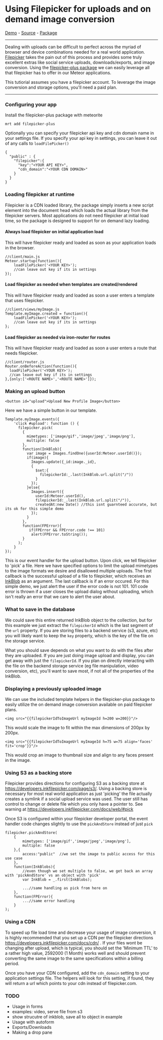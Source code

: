 # Using Filepicker for uploads and on demand image conversion

[Demo](http://filepicker-plus.meteor.com/) - [Source](filepicker-plus-example/) - [Package](https://atmospherejs.com/package/filepicker-plus)

----------

Dealing with uploads can be difficult to perfect across the myriad of browser and device combinations needed for a real world application.  [Filepicker](https://www.inkfilepicker.com/) takes the pain out of this process and provides some truly excellent extras like social service uploads, downloads/exports, and image conversion.  Using the [filepicker-plus package](https://atmospherejs.com/package/filepicker-plus) we can easily leverage all that filepicker has to offer in our Meteor applications.

This tutiorial assumes you have a filepicker account.  To leverage the image conversion and storage options, you'll need a paid plan.

----------

### Configuring your app

Install the filepicker-plus package with meteorite
```
mrt add filepicker-plus
```

Optionally you can specify your filepicker api key and cdn domain name in your settings file.  If you specify your api key in settings, you can leave it out of any calls to `loadFilePicker()`
```
{
  "public" : {
    "filepicker":{
      "key":"<YOUR API KEY>",
      "cdn_domain":"<YOUR CDN DOMAIN>"
    }
  }
}
```

### Loading filepicker at runtime

Filepicker is a CDN loaded library, the package simply inserts a new script element into the document head which loads the actual library from the filepicker servers.  Most applications do not need filepicker at initial load time, so the package is designed to support for on demand lazy loading.

#### Always load filepicker on initial application load  
This will have filepicker ready and loaded as soon as your application loads in the browser.
```
//client/main.js
Meteor.startup(function(){
	loadFilePicker('<YOUR KEY>');
	//can leave out key if its in settings
});
```

#### Load filepicker as needed when templates are created/rendered  
This will have filepicker ready and loaded as soon a user enters a template that uses filepicker.
```
//client/views/myImage.js
Template.myImage.created = function(){
	loadFilePicker('<YOUR KEY>');
	//can leave out key if its in settings
};
```

#### Load filepicker as needed via iron-router for routes  
This will have filepicker ready and loaded as soon a user enters a route that needs filepicker.
```
//client/router.js
Router.onBeforeAction(function(){
  loadFilePicker('<YOUR KEY>');
  //can leave out key if its in settings
},{only:['<ROUTE NAME>','<ROUTE NAME>']});
```

### Making an upload button

```
<button id="upload">Upload New Profile Image</button>
```
Here we have a simple button in our template.

```
Template.myImage.events({
	'click #upload': function () {
	  filepicker.pick(
	    {
	      mimetypes: ['image/gif','image/jpeg','image/png'],
	      multiple: false
	    },
	    function(InkBlob){
	      var image = Images.findOne({userId:Meteor.userId()});
	      if(image){
	        Images.update({_id:image._id},
	        {
	          $set:{
	            filepickerId:_.last(InkBlob.url.split("/"))
	          }  
	        });
	      }else{
	        Images.insert({
	          userId:Meteor.userId(),
	          filepickerId:_.last(InkBlob.url.split("/")),
	          createdAt:new Date() //this isnt guarnteed accurate, but its ok for this simple demo
	        });
	      }
	    },
	    function(FPError){
           if(FPError && FPError.code !== 101)
            alert(FPError.toString());
        }
	  );
	}
});
```
This is our event handler for the upload button.  Upon click, we tell filepicker to 'pick' a file.  Here we have specified options to limit the upload mimetypes to the image formats we desire and disallowed multiple uploads.  The first callback is the successful upload of a file to filepicker, which receives an [InkBlob](https://developers.inkfilepicker.com/docs/web/#inkblob) as an argument.  The last callback is if an error occured.  For this simple demo, we just alert the user if the error code is not 101.  101 code error is thrown if a user closes the upload dialog without uploading, which isn't really an error that we care to alert the user about.

### What to save in the database
We could save this entire returned InkBlob object to the collection, but for this example we just extract the `filepickerId` which is the last segment of the `url` property.  If you are storing files to a backend service (s3, azure, etc) you will likely want to keep the `key` property, which is the key of the file on the storage service.

What you should save depends on what you want to do with the files after they are uploaded.  If you are just doing image upload and display, you can get away with just the `filepickerId`.  If you plan on directly interacting with the file on the backend storage service (eg file manipulation, video conversion, etc), you'll want to save most, if not all of the properties of the InkBlob.

### Displaying a previously uploaded image

We can use the included template helpers in the filepicker-plus package to easily utilize the on demand image conversion available on paid filepicker plans.

```
<img src="{{filepickerIdToImageUrl myImageId h=200 w=200}}"/>
```
This would scale the image to fit within the max dimensions of 200px by 200px.

```
<img src="{{filepickerIdToImageUrl myImageId h=75 w=75 align='faces' fit='crop'}}"/>
```
This would crop an image to thumbnail size and align to any faces present in the image.


### Using S3 as a backing store

Filepicker provides directions for configuring S3 as a backing store at https://developers.inkfilepicker.com/page/s3/.  Using a backing store is necessary for most real world application as just 'picking' the file actually creates a symlink if a social upload service was used.  The user still has control to change or delete file which you only have a pointer to.  See warning at https://developers.inkfilepicker.com/docs/web/#pick

Once S3 is configured within your filepicker developer portal, the event handler code changes slightly to use the `pickAndStore` instead of just `pick`

```
filepicker.pickAndStore(
	{
		mimetypes: ['image/gif','image/jpeg','image/png'],
		multiple: false
	},{
		access:"public"  //we set the image to public access for this use case
	},
	function(InkBlobs){
		//even though we set multiple to false, we get back an array with 'pickAndStore' vs an object with 'pick'
		var InkBlob = _.first(InkBlobs);

		...//same handling as pick from here on
	},
	function(FPError){
		...//same error handling
	}
);
```

### Using a CDN

To speed up file load time and decrease your usage of image conversion, it is highly recommended that you set up a CDN per the filepicker directions https://developers.inkfilepicker.com/docs/cdn/ .  If your files wont be changing after upload, which is typical, you should set the 'Minimum TTL' to a rather high value, 2592000 (1 Month) works well and should prevent converting the same image to the same specifications within a billing period.

Once you have your CDN configured, add the `cdn_domain` setting to your application settings file.  The helpers will look for this setting, if found, they will return a url which points to your cdn instead of filepicker.com.


### TODO
* Usage in forms
* examples: video, serve file from s3
* show strucutre of inkblob, save all to object in example
* Usage with autoform
* Exports/Downloads
* Making a drop pane
